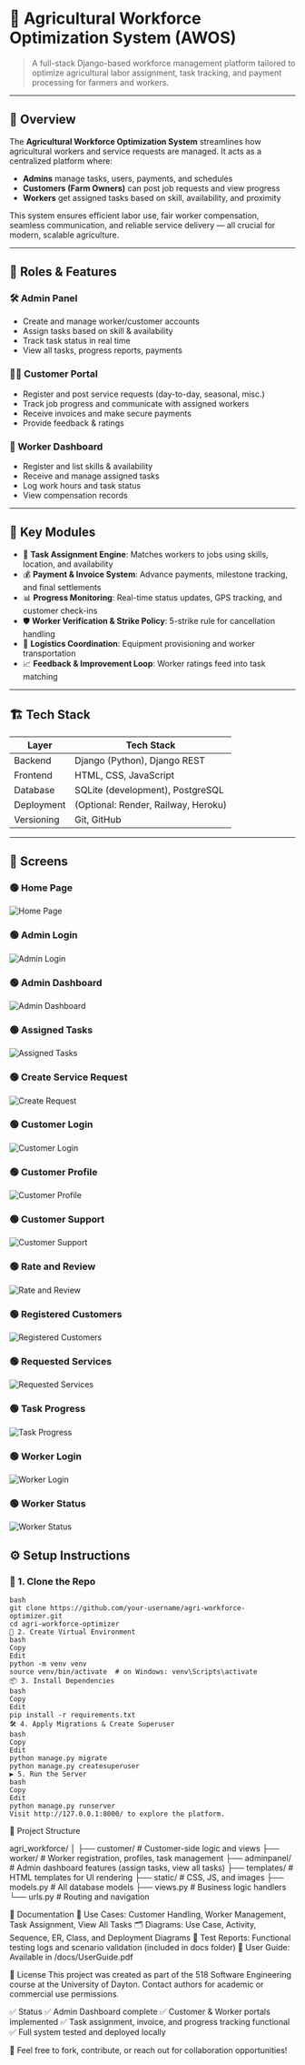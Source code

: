 # 🌾 Agricultural Workforce Optimization System (AWOS)

> A full-stack Django-based workforce management platform tailored to optimize agricultural labor assignment, task tracking, and payment processing for farmers and workers.

---

## 🚀 Overview

The **Agricultural Workforce Optimization System** streamlines how agricultural workers and service requests are managed. It acts as a centralized platform where:

- **Admins** manage tasks, users, payments, and schedules
- **Customers (Farm Owners)** can post job requests and view progress
- **Workers** get assigned tasks based on skill, availability, and proximity

This system ensures efficient labor use, fair worker compensation, seamless communication, and reliable service delivery — all crucial for modern, scalable agriculture.

---

## 👥 Roles & Features

### 🛠 Admin Panel
- Create and manage worker/customer accounts
- Assign tasks based on skill & availability
- Track task status in real time
- View all tasks, progress reports, payments

### 👨‍🌾 Customer Portal
- Register and post service requests (day-to-day, seasonal, misc.)
- Track job progress and communicate with assigned workers
- Receive invoices and make secure payments
- Provide feedback & ratings

### 👷 Worker Dashboard
- Register and list skills & availability
- Receive and manage assigned tasks
- Log work hours and task status
- View compensation records

---

## 🧠 Key Modules

- 🔄 **Task Assignment Engine**: Matches workers to jobs using skills, location, and availability
- 💰 **Payment & Invoice System**: Advance payments, milestone tracking, and final settlements
- 📊 **Progress Monitoring**: Real-time status updates, GPS tracking, and customer check-ins
- 🛡️ **Worker Verification & Strike Policy**: 5-strike rule for cancellation handling
- 🚚 **Logistics Coordination**: Equipment provisioning and worker transportation
- 📈 **Feedback & Improvement Loop**: Worker ratings feed into task matching

---

## 🏗️ Tech Stack

| Layer        | Tech Stack                         |
|--------------|------------------------------------|
| Backend      | Django (Python), Django REST       |
| Frontend     | HTML, CSS, JavaScript              |
| Database     | SQLite (development), PostgreSQL   |
| Deployment   | (Optional: Render, Railway, Heroku)|
| Versioning   | Git, GitHub                        |

---

## 📸 Screens


### 🟢 Home Page
![Home Page](HomePage.png)

### 🟢 Admin Login
![Admin Login](AdminLogin.png)

### 🟢 Admin Dashboard
![Admin Dashboard](AdminDashboard.png)

### 🟢 Assigned Tasks
![Assigned Tasks](Assignedtasks.png)

### 🟢 Create Service Request
![Create Request](CreateServiceRequest.png)

### 🟢 Customer Login
![Customer Login](customerLogin.png)

### 🟢 Customer Profile
![Customer Profile](CustomerProfile.png)

### 🟢 Customer Support
![Customer Support](CustomerSupport.png)

### 🟢 Rate and Review
![Rate and Review](Rateandreview.png)

### 🟢 Registered Customers
![Registered Customers](RegisteredCustomers.png)

### 🟢 Requested Services
![Requested Services](RequestedServices.png)

### 🟢 Task Progress
![Task Progress](TaskProgress.png)

### 🟢 Worker Login
![Worker Login](WorkerLogin.png)

### 🟢 Worker Status
![Worker Status](WorkerStatus.png)

## ⚙️ Setup Instructions

### 🔧 1. Clone the Repo
```
bash
git clone https://github.com/your-username/agri-workforce-optimizer.git
cd agri-workforce-optimizer
🐍 2. Create Virtual Environment
bash
Copy
Edit
python -m venv venv
source venv/bin/activate  # on Windows: venv\Scripts\activate
📦 3. Install Dependencies
bash
Copy
Edit
pip install -r requirements.txt
🛠 4. Apply Migrations & Create Superuser
bash
Copy
Edit
python manage.py migrate
python manage.py createsuperuser
▶️ 5. Run the Server
bash
Copy
Edit
python manage.py runserver
Visit http://127.0.0.1:8000/ to explore the platform.
```

📂 Project Structure

agri_workforce/
│
├── customer/         # Customer-side logic and views
├── worker/           # Worker registration, profiles, task management
├── adminpanel/       # Admin dashboard features (assign tasks, view all tasks)
├── templates/        # HTML templates for UI rendering
├── static/           # CSS, JS, and images
├── models.py         # All database models
├── views.py          # Business logic handlers
└── urls.py           # Routing and navigation


📄 Documentation
📘 Use Cases: Customer Handling, Worker Management, Task Assignment, View All Tasks
🗂️ Diagrams: Use Case, Activity, Sequence, ER, Class, and Deployment Diagrams
🧪 Test Reports: Functional testing logs and scenario validation (included in docs folder)
📖 User Guide: Available in /docs/UserGuide.pdf

🧾 License
This project was created as part of the 518 Software Engineering course at the University of Dayton. Contact authors for academic or commercial use permissions.


✅ Status
✅ Admin Dashboard complete
✅ Customer & Worker portals implemented
✅ Task assignment, invoice, and progress tracking functional
✅ Full system tested and deployed locally

💬 Feel free to fork, contribute, or reach out for collaboration opportunities!
